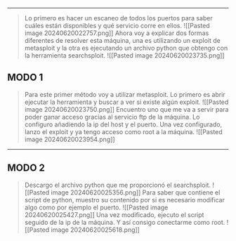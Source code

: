 
---
>Lo primero es hacer un escaneo de todos los puertos para saber cuáles están disponibles y qué servicio corre en ellos.
![[Pasted image 20240620022757.png]]
>Ahora voy a explicar dos formas diferentes de resolver esta máquina, una es utilizando un exploit de metasploit y la otra es ejecutando un archivo python que obtengo con la herramienta searchsploit.
>![[Pasted image 20240620023735.png]]
## MODO 1
>Para este primer método voy a utilizar metasploit.
>Lo primero es abrir ejecutar la herramienta y buscar a ver si existe algún exploit.
![[Pasted image 20240620023750.png]]
>Encuentro uno que me va a servir para poder ganar acceso gracias al servicio ftp de la máquina.
>Lo configuro añadiendo la ip del host y el puerto.
>Una vez configurado, lanzo el exploit y ya tengo acceso como root a la máquina.
![[Pasted image 20240620023954.png]]

---

## MODO 2
>Descargo el archivo python que me proporcionó el searchsploit.
![[Pasted image 20240620025356.png]]
>Para saber que contiene el script de python, muestro su contenido por si es necesario modificar algo como por ejemplo el puerto.
![[Pasted image 20240620025427.png]]
>Una vez modificado, ejecuto el script seguido de la ip de la máquina.
>Y así consigo conectarme como root.
![[Pasted image 20240620025618.png]]
